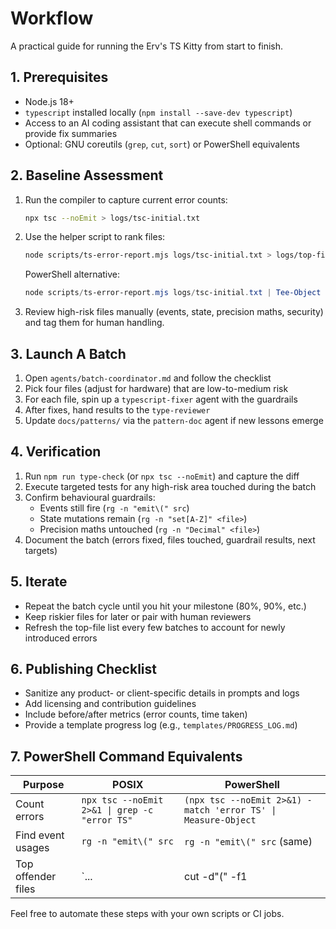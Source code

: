 ﻿# Workflow

A practical guide for running the Erv's TS Kitty from start to finish.

## 1. Prerequisites
- Node.js 18+
- `typescript` installed locally (`npm install --save-dev typescript`)
- Access to an AI coding assistant that can execute shell commands or provide fix summaries
- Optional: GNU coreutils (`grep`, `cut`, `sort`) or PowerShell equivalents

## 2. Baseline Assessment
1. Run the compiler to capture current error counts:
   ```bash
   npx tsc --noEmit > logs/tsc-initial.txt
   ```
2. Use the helper script to rank files:
   ```bash
   node scripts/ts-error-report.mjs logs/tsc-initial.txt > logs/top-files.txt
   ```
   PowerShell alternative:
   ```powershell
   node scripts/ts-error-report.mjs logs/tsc-initial.txt | Tee-Object logs/top-files.txt
   ```
3. Review high-risk files manually (events, state, precision maths, security) and tag them for human handling.

## 3. Launch A Batch
1. Open `agents/batch-coordinator.md` and follow the checklist
2. Pick four files (adjust for hardware) that are low-to-medium risk
3. For each file, spin up a `typescript-fixer` agent with the guardrails
4. After fixes, hand results to the `type-reviewer`
5. Update `docs/patterns/` via the `pattern-doc` agent if new lessons emerge

## 4. Verification
1. Run `npm run type-check` (or `npx tsc --noEmit`) and capture the diff
2. Execute targeted tests for any high-risk area touched during the batch
3. Confirm behavioural guardrails:
   - Events still fire (`rg -n "emit\(" src`)
   - State mutations remain (`rg -n "set[A-Z]" <file>`)
   - Precision maths untouched (`rg -n "Decimal" <file>`)
4. Document the batch (errors fixed, files touched, guardrail results, next targets)

## 5. Iterate
- Repeat the batch cycle until you hit your milestone (80%, 90%, etc.)
- Keep riskier files for later or pair with human reviewers
- Refresh the top-file list every few batches to account for newly introduced errors

## 6. Publishing Checklist
- Sanitize any product- or client-specific details in prompts and logs
- Add licensing and contribution guidelines
- Include before/after metrics (error counts, time taken)
- Provide a template progress log (e.g., `templates/PROGRESS_LOG.md`)

## 7. PowerShell Command Equivalents
| Purpose | POSIX | PowerShell |
|---------|-------|------------|
| Count errors | `npx tsc --noEmit 2>&1 \| grep -c "error TS"` | `(npx tsc --noEmit 2>&1) -match 'error TS' \| Measure-Object` |
| Find event usages | `rg -n "emit\(" src` | `rg -n "emit\(" src` (same) |
| Top offender files | `... | cut -d"(" -f1 | sort | uniq -c | sort -rn` | `... | ForEach-Object { ($_ -split '\(')[0] } | Group-Object | Sort-Object Count -Descending` |

Feel free to automate these steps with your own scripts or CI jobs.
